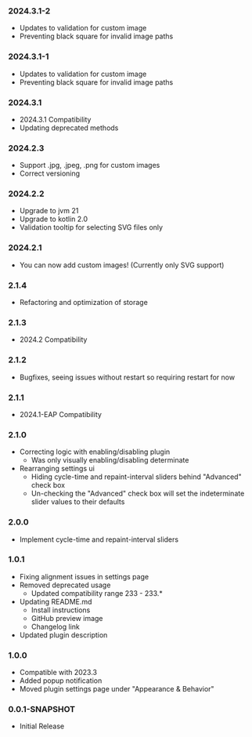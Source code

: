 ### 2024.3.1-2
- Updates to validation for custom image
- Preventing black square for invalid image paths

### 2024.3.1-1
- Updates to validation for custom image
- Preventing black square for invalid image paths

### 2024.3.1
- 2024.3.1 Compatibility
- Updating deprecated methods

### 2024.2.3
- Support .jpg, .jpeg, .png for custom images
- Correct versioning

### 2024.2.2
- Upgrade to jvm 21
- Upgrade to kotlin 2.0
- Validation tooltip for selecting SVG files only

### 2024.2.1
- You can now add custom images! (Currently only SVG support)

### 2.1.4
- Refactoring and optimization of storage

### 2.1.3
- 2024.2 Compatibility

### 2.1.2
- Bugfixes, seeing issues without restart so requiring restart for now

### 2.1.1
- 2024.1-EAP Compatibility 

### 2.1.0
- Correcting logic with enabling/disabling plugin
  - Was only visually enabling/disabling determinate
- Rearranging settings ui
  - Hiding cycle-time and repaint-interval sliders behind "Advanced" check box
  - Un-checking the "Advanced" check box will set the indeterminate slider values to their defaults

### 2.0.0
- Implement cycle-time and repaint-interval sliders

### 1.0.1
- Fixing alignment issues in settings page
- Removed deprecated usage
  - Updated compatibility range 233 - 233.* 
- Updating README.md
  - Install instructions
  - GitHub preview image
  - Changelog link
- Updated plugin description

### 1.0.0
- Compatible with 2023.3
- Added popup notification
- Moved plugin settings page under "Appearance & Behavior"

### 0.0.1-SNAPSHOT
- Initial Release